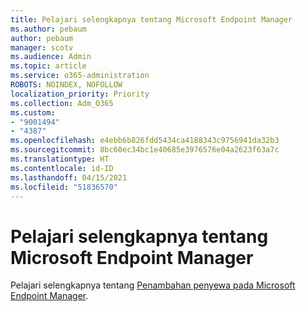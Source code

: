 ```yaml
---
title: Pelajari selengkapnya tentang Microsoft Endpoint Manager
ms.author: pebaum
author: pebaum
manager: scotv
ms.audience: Admin
ms.topic: article
ms.service: o365-administration
ROBOTS: NOINDEX, NOFOLLOW
localization_priority: Priority
ms.collection: Adm_O365
ms.custom:
- "9001494"
- "4387"
ms.openlocfilehash: e4ebb6b826fdd5434ca4188343c9756941da32b3
ms.sourcegitcommit: 8bc60ec34bc1e40685e3976576e04a2623f63a7c
ms.translationtype: HT
ms.contentlocale: id-ID
ms.lasthandoff: 04/15/2021
ms.locfileid: "51836570"
---
```

# <a name="learn-more-about-microsoft-endpoint-manager"></a>Pelajari selengkapnya tentang Microsoft Endpoint Manager

Pelajari selengkapnya tentang [Penambahan penyewa pada Microsoft Endpoint Manager](https://docs.microsoft.com/configmgr/tenant-attach/).
